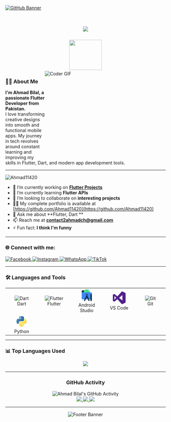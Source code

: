 [![GitHub Banner](https://user-images.githubusercontent.com/58959408/232639433-cb0aea21-66f0-4508-a771-85e2089c5a87.gif)](https://github.com/Ahmad11420)

<h1 align="center">
  <img src="https://readme-typing-svg.herokuapp.com?font=Righteous&size=35&center=true&vCenter=true&width=500&height=70&duration=4000&lines=Hi+there!+👋+I'm+Ahmad+Bilal+" />
</h1>

<div align="center">
  <img src="https://github.com/Govindv7555/Govindv7555/blob/main/49e76e0596857673c5c80c85b84394c1.gif" width="45%" height="95px">
</div>

<img align="right" src="https://cdn.dribbble.com/users/1162077/screenshots/3848914/programmer.gif" alt="Coder GIF" width="380" height="280">

### 👨‍🎓 About Me  
**I'm Ahmad Bilal, a passionate Flutter Developer from Pakistan.**  
I love transforming creative designs into smooth and functional mobile apps. My journey in tech revolves around constant learning and improving my skills in Flutter, Dart, and modern app development tools.

---

<p align="left"> 
  <img src="https://komarev.com/ghpvc/?username=Ahmad11420&label=Profile%20views&color=0e75b6&style=flat" alt="Ahmad11420" /> 
</p>

- 🔭 I’m currently working on **[Flutter Projects](https://github.com/Ahmad11420)**
- 🌱 I’m currently learning **Flutter APIs**
- 👯 I’m looking to collaborate on **interesting projects**
- 👨‍💻 My complete portfolio is available at [https://github.com/Ahmad11420](https://github.com/Ahmad11420)
- 💬 Ask me about **Flutter, Dart **
- 📫 Reach me at **contact2ahmadch@gmail.com**
- ⚡ Fun fact: **I think I'm funny**

---

<h3 align="left">🌐 Connect with me:</h3>
<p align="left">
  <a href="https://www.facebook.com/share/1JFEtvkAvN/" target="blank">
    <img align="center" src="https://raw.githubusercontent.com/rahuldkjain/github-profile-readme-generator/master/src/images/icons/Social/facebook.svg" alt="Facebook" height="30" width="40" />
  </a>
  <a href="https://www.instagram.com/ch.ahmad_bilal77?igsh=NHRkeHRsZDkxY3B3" target="blank">
    <img align="center" src="https://raw.githubusercontent.com/rahuldkjain/github-profile-readme-generator/master/src/images/icons/Social/instagram.svg" alt="Instagram" height="30" width="40" /> 
  </a>
   </a>
  <a href="https://wa.me/923087154021" target="blank">
    <img align="center" src="https://raw.githubusercontent.com/rahuldkjain/github-profile-readme-generator/master/src/images/icons/Social/whatsapp.svg" alt="WhatsApp" height="30" width="40" />
  </a>
  <a href="https://www.tiktok.com/@ahmad.bilal100" target="blank">
    <img align="center" src="https://cdn-icons-png.flaticon.com/512/3046/3046122.png" alt="TikTok" height="30" width="30" />
  </a>
</p>

---

### 🛠️ Languages and Tools
<p align="center">
  <table>
    <tr>
      <td align="center" width="100">
        <img src="https://www.vectorlogo.zone/logos/dartlang/dartlang-icon.svg" width="40" height="40" alt="Dart"/><br>Dart
      </td>
      <td align="center" width="100">
        <img src="https://www.vectorlogo.zone/logos/flutterio/flutterio-icon.svg" width="40" height="40" alt="Flutter"/><br>Flutter
      </td>
      <td align="center" width="100">
        <img src="https://raw.githubusercontent.com/devicons/devicon/master/icons/androidstudio/androidstudio-original.svg" width="40" height="40" alt="Android Studio"/><br>Android Studio
      </td>
      <td align="center" width="100">
        <img src="https://raw.githubusercontent.com/devicons/devicon/master/icons/visualstudio/visualstudio-plain.svg" width="40" height="40" alt="VS Code"/><br>VS Code
      </td>
      <td align="center" width="100">
        <img src="https://www.vectorlogo.zone/logos/git-scm/git-scm-icon.svg" width="40" height="40" alt="Git"/><br>Git
      </td>
    </tr>
    <tr>
      <td align="center" width="100">
        <img src="https://raw.githubusercontent.com/devicons/devicon/master/icons/python/python-original.svg" width="40" height="40" alt="Python"/><br>Python
      </td>
     </tr>
  </table>
</p>

---

### 📊 Top Languages Used
<p align="center">
  <img src="https://github-readme-stats.vercel.app/api/top-langs/?username=Ahmad11420&layout=compact&theme=tokyonight" />
</p>

---

<h3 align="center">GitHub Activity</h3>
<div align="center">
  <img src="https://github-readme-activity-graph.vercel.app/graph?username=Ahmad11420&bg_color=0d1117&color=ffffff&line=00b3ff&point=f9fafa&area=true&hide_border=true" alt="Ahmad Bilal's GitHub Activity" />
</div>

<div align="center">
  <a href="https://github.com/Ahmad11420">
    <img src="http://github-profile-summary-cards.vercel.app/api/cards/profile-details?username=Ahmad11420&theme=transparent" />
  </a>
  <a href="https://github.com/Ahmad11420">
    <img src="https://github-readme-streak-stats.herokuapp.com/?user=Ahmad11420&hide_border=true&card_width=338&theme=transparent" />
  </a>
  <a href="https://github.com/Ahmad11420">
    <img src="http://github-profile-summary-cards.vercel.app/api/cards/stats?username=Ahmad11420&theme=transparent" />
  </a>
</div>

---

<div align="center">
  <img src="https://raw.githubusercontent.com/BEPb/BEPb/main/src/header_.png" alt="Footer Banner" />
</div>
